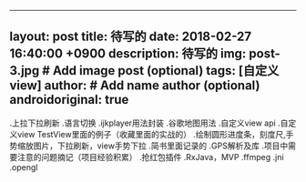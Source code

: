 
---
layout: post
title: 待写的
date:  2018-02-27 16:40:00 +0900
description: 待写的
img: post-3.jpg # Add image post (optional)
tags: [自定义view]
author: # Add name author (optional)
androidoriginal: true
---

.上拉下拉刷新
.语言切换
.ijkplayer用法封装
.谷歌地图用法
.自定义view api
.自定义view TestView里面的例子（收藏里面的实战的）
.绘制圆形进度条，刻度尺,手势缩放图片，下拉刷新，view手势下拉
.简书里面记录的
.GPS解析及库
.项目中需要注意的问题摘记（项目经验积累）
.抢红包插件
.RxJava，MVP
.ffmpeg
.jni
.opengl
